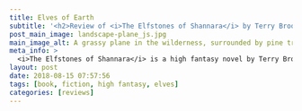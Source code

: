 ```yaml
---
title: Elves of Earth
subtitle: '<h2>Review of <i>The Elfstones of Shannara</i> by Terry Brooks</h2>'
post_main_image: landscape-plane_js.jpg
main_image_alt: A grassy plane in the wilderness, surrounded by pine trees and hills, depicted in stark lighting and pastel colors
meta_info: >
  <i>The Elfstones of Shannara</i> is a high fantasy novel by Terry Brooks. It is technically the second book of a trilogy, but its story stands alone.
layout: post
date: 2018-08-15 07:57:56
tags: [book, fiction, high fantasy, elves]
categories: [reviews]
---
```

